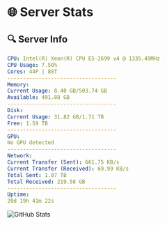 # 🌐 Server Stats
## 🔍 Server Info
```yaml
CPU: Intel(R) Xeon(R) CPU E5-2699 v4 @ 1335.49MHz
CPU Usage: 7.50%
Cores: 44P | 88T
-----------------------------------
Memory:
Current Usage: 8.40 GB/503.74 GB
Available: 491.88 GB
-----------------------------------
Disk:
Current Usage: 31.82 GB/1.71 TB
Free: 1.59 TB
-----------------------------------
GPU:
No GPU detected
-----------------------------------
Network:
Current Transfer (Sent): 661.75 KB/s
Current Transfer (Received): 69.99 KB/s
Total Sent: 1.07 TB
Total Received: 219.58 GB
-----------------------------------
Uptime:
20d 19h 41m 22s
```
![GitHub Stats](https://img.shields.io/badge/Updated-2025-05-10_12:50:10-blue)
